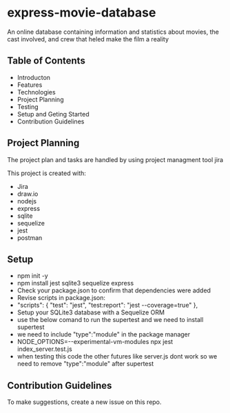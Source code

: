 # express-movie-database

An online database containing information and statistics about movies, the cast involved, and crew that heled make the film a reality



## Table of Contents
* Introducton
* Features
* Technologies
* Project Planning
* Testing
* Setup and Geting Started
* Contribution Guidelines

## Project Planning
The project plan and tasks are handled by using project managment tool jira

This project is created with:
* Jira
* draw.io
* nodejs
* express
* sqlite
* sequelize
* jest
* postman

## Setup
* npm init -y
* npm install jest sqlite3 sequelize express
* Check your package.json to confirm that dependencies were added
* Revise scripts in package.json:
* "scripts": {
    "test": "jest",
    "test:report": "jest --coverage=true"
  },
* Setup your SQLite3 database with a Sequelize ORM
* use the below comand to run the supertest and we need to install supertest 
 * we need to include "type":"module" in the package manager
* NODE_OPTIONS=--experimental-vm-modules npx jest index_server.test.js 
* when testing this code  the other futures like server.js dont work so we need to remove "type":"module" after supertest
## Contribution Guidelines
To make suggestions, create a new issue on this repo.
